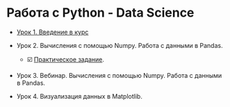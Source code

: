 # Работа с Python - Data Science

- [Урок 1. Введение в курс](https://github.com/Rusta12/Data_Science/tree/master/DZ_0)

- Урок 2. Вычисления с помощью Numpy. Работа с данными в Pandas.
    - :ballot_box_with_check: [Практическое задание](https://github.com/Rusta12/Data_Science/blob/master/DZ_1/DZ2_DataScience.ipynb).
- Урок 3. Вебинар. Вычисления с помощью Numpy. Работа с данными в Pandas.
- Урок 4. Визуализация данных в Matplotlib.
